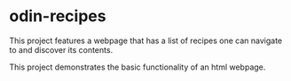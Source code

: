 # odin-recipes
This project features a webpage that has a list of recipes one can navigate to and discover its contents. 

This project demonstrates the basic functionality of an html webpage. 


